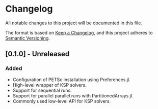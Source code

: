 # Changelog

All notable changes to this project will be documented in this file.

The format is based on [Keep a Changelog](https://keepachangelog.com/en/1.0.0/),
and this project adheres to [Semantic Versioning](https://semver.org/spec/v2.0.0.html).

## [0.1.0] - Unreleased

### Added

- Configuration of PETSc installation using Preferences.jl.
- High-level wrapper of KSP solvers.
- Support for sequential runs.
- Support for parallel parallel runs with PartitionedArrays.jl.
- Commonly used low-level API for KSP solvers.

